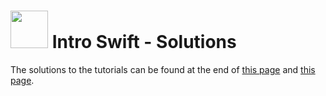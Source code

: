 # <img src="https://cloud.githubusercontent.com/assets/7833470/10899314/63829980-8188-11e5-8cdd-4ded5bcb6e36.png" height="60"> Intro Swift - Solutions

The solutions to the tutorials can be found at the end of <a href="http://www.raywenderlich.com/114148/learn-to-code-ios-apps-with-swift-tutorial-1-welcome-to-programming" target="_blank">this page</a> and <a href="http://www.raywenderlich.com/115253/swift-2-tutorial-a-quick-start" target="_blank">this page</a>.

